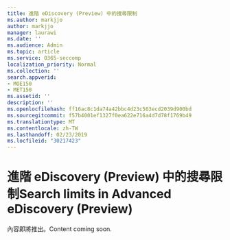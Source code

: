 ```yaml
---
title: 進階 eDiscovery (Preview) 中的搜尋限制
ms.author: markjjo
author: markjjo
manager: laurawi
ms.date: ''
ms.audience: Admin
ms.topic: article
ms.service: O365-seccomp
localization_priority: Normal
ms.collection: ''
search.appverid:
- MOE150
- MET150
ms.assetid: ''
description: ''
ms.openlocfilehash: ff16ac8c1da74a42bbc4d23c503ecd2039d900bd
ms.sourcegitcommit: f57b4001ef1327f0ea622e716a4d7d78f1769b49
ms.translationtype: MT
ms.contentlocale: zh-TW
ms.lasthandoff: 02/23/2019
ms.locfileid: "30217423"
---
```

# <a name="search-limits-in-advanced-ediscovery-preview"></a><span data-ttu-id="08b5a-102">進階 eDiscovery (Preview) 中的搜尋限制</span><span class="sxs-lookup"><span data-stu-id="08b5a-102">Search limits in Advanced eDiscovery (Preview)</span></span>

<span data-ttu-id="08b5a-103">內容即將推出。</span><span class="sxs-lookup"><span data-stu-id="08b5a-103">Content coming soon.</span></span>
